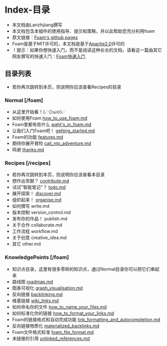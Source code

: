 # Index-目录
- 本文档由Lanzhijiang撰写
- 本文档包含本插件的使用指导、提示和策略，并以此帮助您充分利用foam
- 原文链接：[Foam's github pages](https://foambubble.github.io/foam)
- Foam是基于MIT许可的，本文档是基于[Apache2.0](LICENSE)许可的
- ！提示：如果你想快速入门，而不是阅读这种长长的文档，请看这一篇由其它网友撰写的快速入门：[Foam快速入门](https://github.com/Jackiexiao/10-minutes-to-foam)

## 目录列表
- 若你再次跳转到本页，则说明你应该查看Recipes的目录

### Normal [/foam]
- 从这里开始看！(☄⊙ω⊙)☄
- 如何使用Foam [how_to_use_foam.md](foam/how_to_use_foam.md)
- Foam里都有些什么 [waht's_in_foam.md](foam/what's_in_foam.md)
- 让我们入门Foam吧！ [getting_started.md](foam/gettting_started.md)
- Foam的功能 [features.md](foam/features.md)
- 期待你展开冒险 [call_nto_adventure.md](foam/call_to_adventure.md)
- 鸣谢 [thanks.md](foam/thanks.md)

### Recipes [/recipes]
- 若你再次跳转到本页，则说明你应该查看本目录
- 想作出贡献？ [contribute.md](recipes/contribute.md)
- 试试"智能笔记"？ [todo.md](recipes/todo.md)
- 展开探索！ [discover.md](recipes/discover.md)
- 组织起来！ [organise.md](recipes/organise.md)
- 如何撰写 write.md
- 版本控制 version_control.md
- 发布你的作品！ publish.md
- 关于合作 collaborate.md
- 工作流程 workflow.md
- 关于创意 creative_idea.md
- 其它 other.md

### KnowledgePoints [/foam]
- 知识点目录，这里有很多零碎的知识点，通过Normal目录你可以把它们串起来
- 路线图 [roadmap.md](foam/roadmap.md)
- 图表可视化 [graph_visualisation.md](foam/graph_visualisation.md)
- 反向链接 [backlinking.md](foam/backlinking.md)
- 维基链接 [wiki_links.md](foam/wiki_links.md)
- 如何命名你的文件 [how_to_name_your_files.md](foam/how_to_name_your_files.md)
- 如何标准化你的链接 [how_to_format_your_links.md](foam/how_to_format_your_links.md)
- Foam的链接格式和自动完成功能 [link_formatting_and_autocompletion.md](foam/link_formatting_and_autocompletion.md)
- 反向链接物质化 [materialized_backlinks.md](foam/materialized_backlinks.md)
- Foam文件格式标准 [foam_file_format.md](foam/foam_file_format.md)
- 未链接的引用 [unlinked_references.md](foam/unlinked_references.md)
